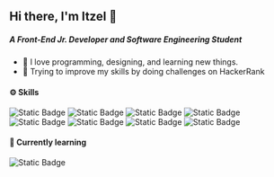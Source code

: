 ## Hi there, I'm Itzel 👋

##### A Front-End Jr. Developer and Software Engineering Student 
- 💖 I love programming, designing, and learning new things.
- 🎯 Trying to improve my skills by doing challenges on HackerRank  

#### ⚙️ Skills 
![Static Badge](https://img.shields.io/badge/JavaScript-f7df1e?style=for-the-badge&logo=javascript&logoColor=black) 
![Static Badge](https://img.shields.io/badge/React-61dbfb?style=for-the-badge&logo=react&logoColor=black)
![Static Badge](https://img.shields.io/badge/CSS-1c7ebb?style=for-the-badge&logo=css3&logoColor=white)
![Static Badge](https://img.shields.io/badge/HTML-ff5225?style=for-the-badge&logo=html5&logoColor=white)
![Static Badge](https://img.shields.io/badge/MySQL-%234479A1?style=for-the-badge&logo=mysql&logoColor=white)
![Static Badge](https://img.shields.io/badge/TypeScript-097ece?style=for-the-badge&logo=typescript&logoColor=white)
![Static Badge](https://img.shields.io/badge/TailwindCSS-3ebff8?style=for-the-badge&logo=tailwindcss&logoColor=white)
![Static Badge](https://img.shields.io/badge/Figma-F24E1E?style=for-the-badge&logo=figma&logoColor=white)

#### 🧠 Currently learning
![Static Badge](https://img.shields.io/badge/Python-ffdf5c?style=for-the-badge&logo=python&logoColor=black)

